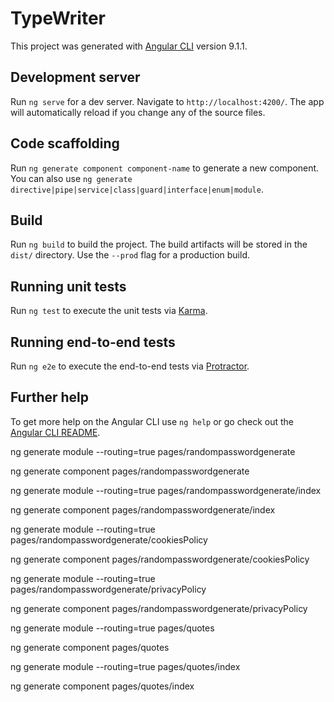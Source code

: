 # TypeWriter

This project was generated with [Angular CLI](https://github.com/angular/angular-cli) version 9.1.1.

## Development server

Run `ng serve` for a dev server. Navigate to `http://localhost:4200/`. The app will automatically reload if you change any of the source files.

## Code scaffolding

Run `ng generate component component-name` to generate a new component. You can also use `ng generate directive|pipe|service|class|guard|interface|enum|module`.

## Build

Run `ng build` to build the project. The build artifacts will be stored in the `dist/` directory. Use the `--prod` flag for a production build.

## Running unit tests

Run `ng test` to execute the unit tests via [Karma](https://karma-runner.github.io).

## Running end-to-end tests

Run `ng e2e` to execute the end-to-end tests via [Protractor](http://www.protractortest.org/).

## Further help

To get more help on the Angular CLI use `ng help` or go check out the [Angular CLI README](https://github.com/angular/angular-cli/blob/master/README.md).


ng generate module --routing=true pages/randompasswordgenerate

ng generate component pages/randompasswordgenerate


ng generate module --routing=true pages/randompasswordgenerate/index

ng generate component pages/randompasswordgenerate/index

ng generate module --routing=true pages/randompasswordgenerate/cookiesPolicy

ng generate component pages/randompasswordgenerate/cookiesPolicy

ng generate module --routing=true pages/randompasswordgenerate/privacyPolicy

ng generate component pages/randompasswordgenerate/privacyPolicy


ng generate module --routing=true pages/quotes

ng generate component pages/quotes


ng generate module --routing=true pages/quotes/index

ng generate component pages/quotes/index
